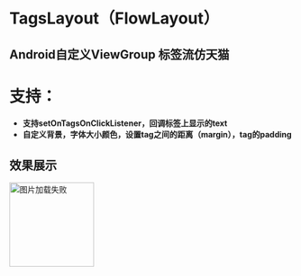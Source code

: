 # TagsLayout（FlowLayout）
## Android自定义ViewGroup 标签流仿天猫

# 支持：
* **支持setOnTagsOnClickListener，回调标签上显示的text**
* **自定义背景，字体大小颜色，设置tag之间的距离（margin），tag的padding**

## 效果展示
<img src="https://github.com/xwangdesheng/TagsLayout/blob/master/app/Screenshot_1542951178.png" width="150" height="150" alt="图片加载失败"/>
